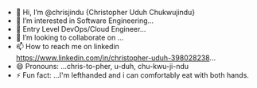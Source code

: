 - 👋 Hi, I’m @chrisjindu {Christopher Uduh Chukwujindu}
- 👀 I’m interested in Software Engineering...
- 🌱 Entry Level DevOps/Cloud Engineer...
- 💞️ I’m looking to collaborate on ...
- 📫 How to reach me on linkedin https://www.linkedin.com/in/christopher-uduh-398028238...
- 😄 Pronouns: ...chris-to-pher, u-duh, chu-kwu-ji-ndu
- ⚡ Fun fact: ...I'm lefthanded and i can comfortably eat with both hands.

<!---
chrisjindu/chrisjindu is a ✨ special ✨ repository because its `README.md` (this file) appears on your GitHub profile.
You can click the Preview link to take a look at your changes.
--->
